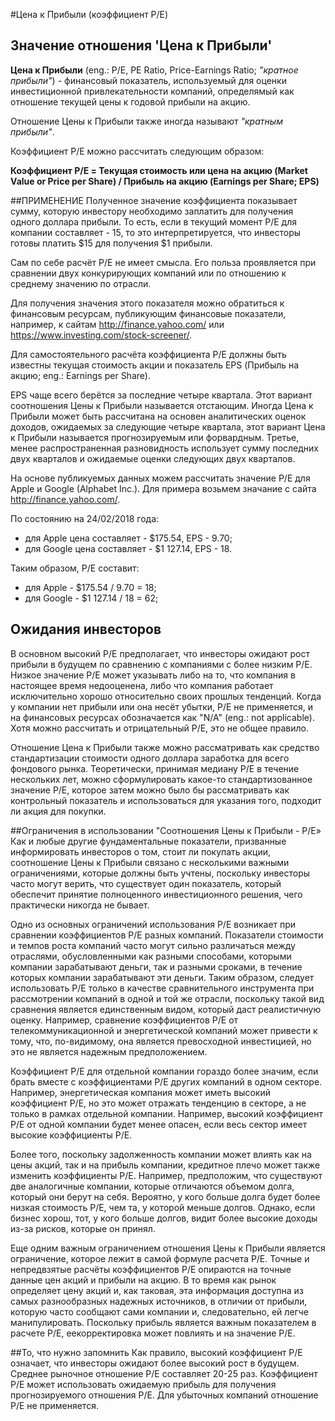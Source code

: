 #Цена к Прибыли (коэффициент P/E)

## Значение отношения 'Цена к Прибыли'

**Цена к Прибыли** (eng.: P/E, PE Ratio, Price-Earnings Ratio; *"кратное прибыли"*) - финансовый показатель, используемый для оценки инвестиционной привлекательности компаний, определямый как отношение текущей цены к годовой прибыли на акцию. 

Отношение Цены к Прибыли также иногда называют *"кратным прибыли"*.

Коэффициент P/E можно рассчитать следующим образом:

**Коэффициент P/E = Текущая стоимость или цена на акцию (Market Value or Price per Share) / Прибыль на акцию (Earnings per Share; EPS)**

##ПРИМЕНЕНИЕ
Полученное значение коэффициента показывает сумму, которую инвестору необходимо заплатить для получения одного доллара прибыли.
То есть, если в текущий момент P/E для компании составляет - 15, то это интерпретируется, что инвесторы готовы платить $15 для получения $1 прибыли.

Сам по себе расчёт P/E не имеет смысла. Его польза проявляется при сравнении двух конкурирующих компаний или по отношению к среднему значению по отрасли.

Для получения значения этого показателя можно обратиться к финансовым ресурсам, публикующим финансовые показатели, например, к сайтам http://finance.yahoo.com/ или https://www.investing.com/stock-screener/.

Для самостоятельного расчёта коэффициента P/E должны быть известны текущая стоимость акции и показатель EPS (Прибыль на акцию; eng.: Earnings per Share).

EPS чаще всего берётся за последние четыре квартала. Этот вариант соотношения Цены к Прибыли называется отстающим. Иногда Цена к Прибыли может быть рассчитана на основен аналитических оценок доходов, ожидаемых за следующие четыре квартала, этот вариант Цена к Прибыли называется прогнозируемым или форвардным. Третье, менее распространенная разновидность использует сумму последних двух кварталов и ожидаемые оценки следующих двух кварталов.

На основе публикуемых данных можем рассчитать значение P/E для Apple и Google (Alphabet Inc.).
Для примера возьмем значание с сайта http://finance.yahoo.com/.

По состоянию на 24/02/2018 года:
- для Apple цена составляет - $175.54, EPS - 9.70;
- для Google цена составляет - $1 127.14, EPS - 18.

Таким образом, P/E составит:
- для Apple - $175.54 / 9.70 = 18;
- для Google - $1 127.14 /  18 = 62;

## Ожидания инвесторов
В основном высокий P/E предполагает, что инвесторы ожидают рост прибыли в будущем по сравнению с компаниями с более низким P/E. Низкое значение P/E может указывать либо на то, что компания в настоящее время недооценена, либо что компания работает исключительно хорошо относительно своих прошлых тенденций. Когда у компании нет прибыли или она несёт убытки, P/E не применяется, и на финансовых ресурсах обозначается как "N/A" (eng.: not applicable). Хотя можно рассчитать и отрицательный P/E, это не общее правило.

Отношение Цена к Прибыли также можно рассматривать как средство стандартизации стоимости одного доллара заработка для всего фондового рынка. Теоретически, принимая медиану P/E в течение нескольких лет, можно сформулировать какое-то стандартизованное значение P/E, которое затем можно было бы рассматривать как контрольный показатель и использоваться для указания того, подходит ли акция для покупки.

##Ограничения в использовании "Соотношения Цены к Прибыли - P/E»
Как и любые другие фундаментальные показатели, призванные информировать инвесторов о том, стоит ли покупать акции, соотношение Цены к Прибыли связано с несколькими важными ограничениями, которые должны быть учтены, поскольку инвесторы часто могут верить, что существует один показатель, который обеспечит принятие полноценного инвестиционного решения, чего практически никогда не бывает.

Одно из основных ограничений использования P/E возникает при сравнении коэффициентов P/E разных компаний. Показатели стоимости и темпов роста компаний часто могут сильно различаться между отраслями, обусловленными как разными способами, которыми компании зарабатывают деньги, так и разными сроками, в течение которых компании зарабатывают эти деньги. Таким образом, следует использовать P/E только в качестве сравнительного инструмента при рассмотрении компаний в одной и той же отрасли, поскольку такой вид сравнения является единственным видом, который даст реалистичную оценку. Например, сравнение коэффициентов P/E от телекоммуникационной и энергетической компаний может привести к тому, что, по-видимому, она является превосходной инвестицией, но это не является надежным предположением.

Коэффициент P/E для отдельной компании гораздо более значим, если брать вместе с коэффициентами P/E других компаний в одном секторе. Например, энергетическая компания может иметь высокий коэффициент P/E, но это может отражать тенденцию в секторе, а не только в рамках отдельной компании. Например, высокий коэффициент P/E от одной компании будет менее опасен, если весь сектор имеет высокие коэффициенты P/E.

Более того, поскольку задолженность компании может влиять как на цены акций, так и на прибыль компании, кредитное плечо может также изменить коэффициенты P/E. Например, предположим, что существуют две аналогичные компании, которые отличаются объемом долга, который они берут на себя. Вероятно, у кого больше долга будет более низкая стоимость P/E, чем та, у которой меньше долгов. Однако, если бизнес хорош, тот, у кого больше долгов, видит более высокие доходы из-за рисков, которые он принял.

Еще одним важным ограничением отношения Цены к Прибыли является ограничение, которое лежит в самой формуле расчета P/E. Точные и непредвзятые расчёты коэффициентов Р/Е опираются на точные данные цен акций и прибыли на акцию. В то время как рынок определяет цену акций и, как таковая, эта информация доступна из самых разнообразных надежных источников, в отличии от прибыли, которую часто сообщают сами компании и, следовательно, ей легче манипулировать. Поскольку прибыль является важным показателем в расчете P/E, еекорректировка может повлиять и на значение P/E.

##То, что нужно запомнить
Как правило, высокий коэффициент P/E означает, что инвесторы ожидают более высокий рост в будущем.
Среднее рыночное отношение P/E составляет 20-25 раз.
Коэффициент P/E может использовать ожидаемую прибыль для получения прогнозируемого отношения P/E.
Для убыточных компаний отношение P/E не применяется.
